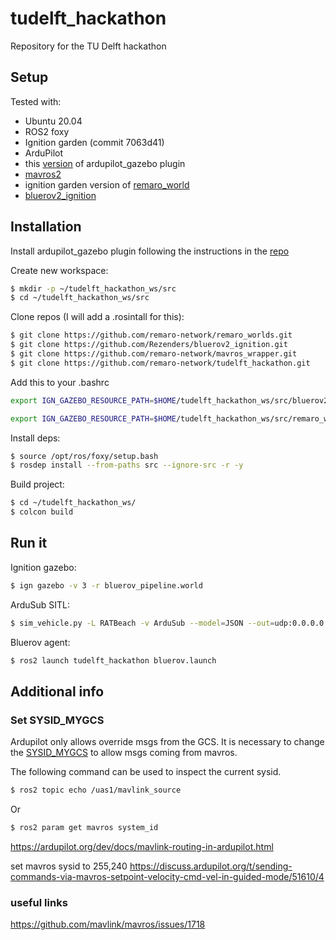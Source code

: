 # tudelft_hackathon
Repository for the TU Delft hackathon

## Setup

Tested with:
- Ubuntu 20.04
- ROS2 foxy
- Ignition garden (commit 7063d41)
- ArduPilot
- this [version](https://github.com/ArduPilot/ardupilot_gazebo/tree/aaffdc02580980a17f7717e32e520747051811f3) of ardupilot_gazebo plugin
- [mavros2](https://github.com/mavlink/mavros)
- ignition garden version of [remaro_world](https://github.com/remaro-network/remaro_worlds/tree/ign-garden)
- [bluerov2_ignition](https://github.com/Rezenders/bluerov2_ignition)

## Installation

Install ardupilot_gazebo plugin following the instructions in the [repo](https://github.com/ArduPilot/ardupilot_gazebo/tree/aaffdc02580980a17f7717e32e520747051811f3)

Create new workspace:
```Bash
$ mkdir -p ~/tudelft_hackathon_ws/src
$ cd ~/tudelft_hackathon_ws/src
```

Clone repos (I will add a .rosintall for this):
```Bash
$ git clone https://github.com/remaro-network/remaro_worlds.git
$ git clone https://github.com/Rezenders/bluerov2_ignition.git
$ git clone https://github.com/remaro-network/mavros_wrapper.git
$ git clone https://github.com/remaro-network/tudelft_hackathon.git
```

Add this to your .bashrc
```Bash
export IGN_GAZEBO_RESOURCE_PATH=$HOME/tudelft_hackathon_ws/src/bluerov2_ignition/models:$HOME/tudelft_hackathon_ws/src/bluerov2_ignition/worlds

export IGN_GAZEBO_RESOURCE_PATH=$HOME/tudelft_hackathon_ws/src/remaro_worlds/models:$HOME/tudelft_hackathon_ws/src/remaro_worlds/worlds:${IGN_GAZEBO_RESOURCE_PATH}
```

Install deps:
```Bash
$ source /opt/ros/foxy/setup.bash
$ rosdep install --from-paths src --ignore-src -r -y
```

Build project:
```Bash
$ cd ~/tudelft_hackathon_ws/
$ colcon build
```

## Run it

Ignition gazebo:
```Bash
$ ign gazebo -v 3 -r bluerov_pipeline.world
```

ArduSub SITL:
```Bash
$ sim_vehicle.py -L RATBeach -v ArduSub --model=JSON --out=udp:0.0.0.0:14550 --console
```

Bluerov agent:
```Bash
$ ros2 launch tudelft_hackathon bluerov.launch
```

## Additional info

###  Set SYSID_MYGCS

Ardupilot only allows override msgs from the GCS. It is necessary to change
the [SYSID_MYGCS](https://ardupilot.org/copter/docs/parameters.html#sysid-mygcs-my-ground-station-number) to allow msgs coming from mavros.

The following command can be used to inspect the current sysid.

```Bash
$ ros2 topic echo /uas1/mavlink_source
```

Or

```Bash
$ ros2 param get mavros system_id
```
https://ardupilot.org/dev/docs/mavlink-routing-in-ardupilot.html


set mavros sysid to 255,240
https://discuss.ardupilot.org/t/sending-commands-via-mavros-setpoint-velocity-cmd-vel-in-guided-mode/51610/4


### useful links
https://github.com/mavlink/mavros/issues/1718
